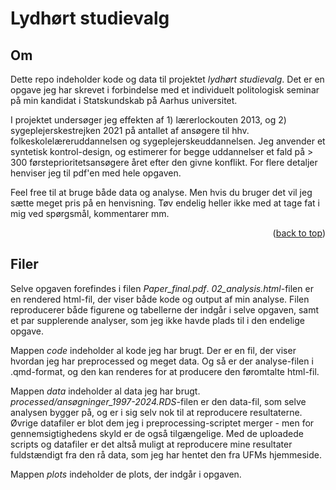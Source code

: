 # Lydhørt studievalg

<!-- OM -->
## Om

Dette repo indeholder kode og data til projektet *lydhørt studievalg*. Det er en opgave jeg har skrevet i forbindelse med et individuelt politologisk seminar på min kandidat i Statskundskab på Aarhus universitet.

I projektet undersøger jeg effekten af 1) lærerlockouten 2013, og 2) sygeplejerskestrejken 2021 på antallet af ansøgere til hhv. folkeskolelæreruddannelsen og sygeplejerskeuddannelsen. Jeg anvender et syntetisk kontrol-design, og estimerer for begge uddannelser et fald på > 300 førsteprioritetsansøgere året efter den givne konflikt. For flere detaljer henviser jeg til pdf'en med hele opgaven.

Feel free til at bruge både data og analyse. Men hvis du bruger det vil jeg sætte meget pris på en henvisning. Tøv endelig heller ikke med at tage fat i mig ved spørgsmål, kommentarer mm.

<p align="right">(<a href="#readme-top">back to top</a>)</p>

<!-- FILER -->
## Filer

Selve opgaven forefindes i filen *Paper_final.pdf*. *02_analysis.html*-filen er en rendered html-fil, der viser både kode og output af min analyse. Filen reproducerer både figurene og tabellerne der indgår i selve opgaven, samt et par supplerende analyser, som jeg ikke havde plads til i den endelige opgave.

Mappen *code* indeholder al kode jeg har brugt. Der er en fil, der viser hvordan jeg har preprocessed og meget data. Og så er der analyse-filen i .qmd-format, og den kan renderes for at producere den føromtalte html-fil.

Mappen *data* indeholder al data jeg har brugt. *processed/ansøgninger_1997-2024.RDS*-filen er den data-fil, som selve analysen bygger på, og er i sig selv nok til at reproducere resultaterne. Øvrige datafiler er blot dem jeg i preprocessing-scriptet merger - men for gennemsigtighedens skyld er de også tilgængelige. Med de uploadede scripts og datafiler er det altså muligt at reproducere mine resultater fuldstændigt fra den rå data, som jeg har hentet den fra UFMs hjemmeside.

Mappen *plots* indeholder de plots, der indgår i opgaven.
